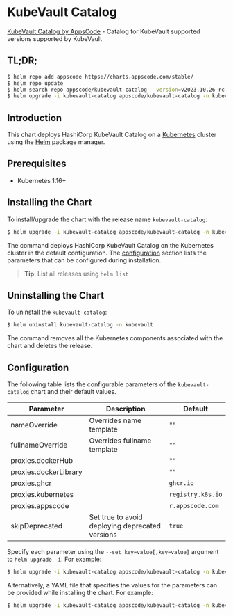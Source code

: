 # KubeVault Catalog

[KubeVault Catalog by AppsCode](https://github.com/kubevault/operator) - Catalog for KubeVault supported versions supported by KubeVault

## TL;DR;

```bash
$ helm repo add appscode https://charts.appscode.com/stable/
$ helm repo update
$ helm search repo appscode/kubevault-catalog --version=v2023.10.26-rc.0
$ helm upgrade -i kubevault-catalog appscode/kubevault-catalog -n kubevault --create-namespace --version=v2023.10.26-rc.0
```

## Introduction

This chart deploys HashiCorp KubeVault Catalog on a [Kubernetes](http://kubernetes.io) cluster using the [Helm](https://helm.sh) package manager.

## Prerequisites

- Kubernetes 1.16+

## Installing the Chart

To install/upgrade the chart with the release name `kubevault-catalog`:

```bash
$ helm upgrade -i kubevault-catalog appscode/kubevault-catalog -n kubevault --create-namespace --version=v2023.10.26-rc.0
```

The command deploys HashiCorp KubeVault Catalog on the Kubernetes cluster in the default configuration. The [configuration](#configuration) section lists the parameters that can be configured during installation.

> **Tip**: List all releases using `helm list`

## Uninstalling the Chart

To uninstall the `kubevault-catalog`:

```bash
$ helm uninstall kubevault-catalog -n kubevault
```

The command removes all the Kubernetes components associated with the chart and deletes the release.

## Configuration

The following table lists the configurable parameters of the `kubevault-catalog` chart and their default values.

|       Parameter       |                   Description                   |           Default            |
|-----------------------|-------------------------------------------------|------------------------------|
| nameOverride          | Overrides name template                         | <code>""</code>              |
| fullnameOverride      | Overrides fullname template                     | <code>""</code>              |
| proxies.dockerHub     |                                                 | <code>""</code>              |
| proxies.dockerLibrary |                                                 | <code>""</code>              |
| proxies.ghcr          |                                                 | <code>ghcr.io</code>         |
| proxies.kubernetes    |                                                 | <code>registry.k8s.io</code> |
| proxies.appscode      |                                                 | <code>r.appscode.com</code>  |
| skipDeprecated        | Set true to avoid deploying deprecated versions | <code>true</code>            |


Specify each parameter using the `--set key=value[,key=value]` argument to `helm upgrade -i`. For example:

```bash
$ helm upgrade -i kubevault-catalog appscode/kubevault-catalog -n kubevault --create-namespace --version=v2023.10.26-rc.0 --set proxies.ghcr=ghcr.io
```

Alternatively, a YAML file that specifies the values for the parameters can be provided while
installing the chart. For example:

```bash
$ helm upgrade -i kubevault-catalog appscode/kubevault-catalog -n kubevault --create-namespace --version=v2023.10.26-rc.0 --values values.yaml
```
